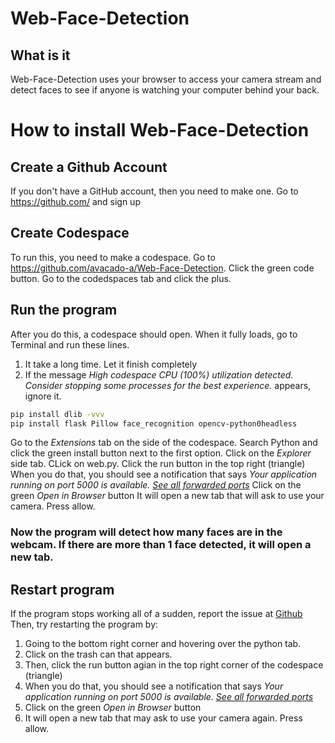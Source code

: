 # Web-Face-Detection
## What is it
Web-Face-Detection uses your browser to access your camera stream and detect faces to see if anyone is watching your computer behind your back.


# How to install Web-Face-Detection
## Create a Github Account
If you don't have a GitHub account, then you need to make one. Go to https://github.com/ and sign up
## Create Codespace
To run this, you need to make a codespace. Go to https://github.com/avacado-a/Web-Face-Detection. Click the green code button. Go to the codedspaces tab and click the plus.
## Run the program
After you do this, a codespace should open. When it fully loads, go to Terminal and run these lines.
1. It take a long time. Let it finish completely
2. If the message *High codespace CPU (100%) utilization detected. Consider stopping some processes for the best experience.* appears, ignore it.
```bash
pip install dlib -vvv
pip install flask Pillow face_recognition opencv-python0headless
```
Go to the *Extensions* tab on the side of the codespace.
Search Python and click the green install button next to the first option.
Click on the *Explorer* side tab. CLick on web.py. Click the run button in the top right (triangle)
When you do that, you should see a notification that says *Your application running on port 5000 is available.  [See all forwarded ports](command:~remote.forwardedPorts.focus)*
Click on the green *Open in Browser* button
It will open a new tab that will ask to use your camera. Press allow.
### Now the program will detect how many faces are in the webcam. If there are more than 1 face detected, it will open a new tab.
## Restart program
If the program stops working all of a sudden, report the issue at [Github](https://github.com/avacado-a/Web-Face-Detection/issues)
Then, try restarting the program by:
1. Going to the bottom right corner and hovering over the python tab.
2. Click on the trash can that appears.
3. Then, click the run button agian in the top right corner of the codespace (triangle)
4. When you do that, you should see a notification that says *Your application running on port 5000 is available.  [See all forwarded ports](command:~remote.forwardedPorts.focus)*
5. Click on the green *Open in Browser* button
6. It will open a new tab that may ask to use your camera again. Press allow.
